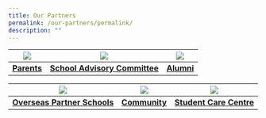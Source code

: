 ```yaml
---
title: Our Partners
permalink: /our-partners/permalink/
description: ""
---
```

| ![](/images/Parents.ico) | ![](/images/Generic%20Icon.ico) | ![](/images/Alumni.ico) |
| :--------: | :--------: | :--------: |
| **[Parents](/our-partners/parents/information-for-parents/)**     | **[School Advisory Committee](/our-partners/school-advisory-committee/)**  | **[Alumni](/our-partners/alumni/)**     |



| ![](/images/Generic%20Icon.ico) | ![](/images/Community.ico) | ![](/images/SSC.ico) |
| :--------: | :--------: | :--------: |
| **[Overseas Partner Schools](/our-partners/overseas-partner-school/)**     | **[Community](/our-partners/community/)**     | **[Student Care Centre](/our-partners/student-care-centre/)**     |